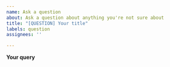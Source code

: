 ```yaml
---
name: Ask a question
about: Ask a question about anything you're not sure about
title: "[QUESTION] Your title"
labels: question
assignees: ''

---
```


**Your query**
